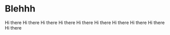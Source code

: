 # Blehhh
Hi there
Hi there
Hi there
Hi there
Hi there
Hi there
Hi there
Hi there
Hi there
Hi there


